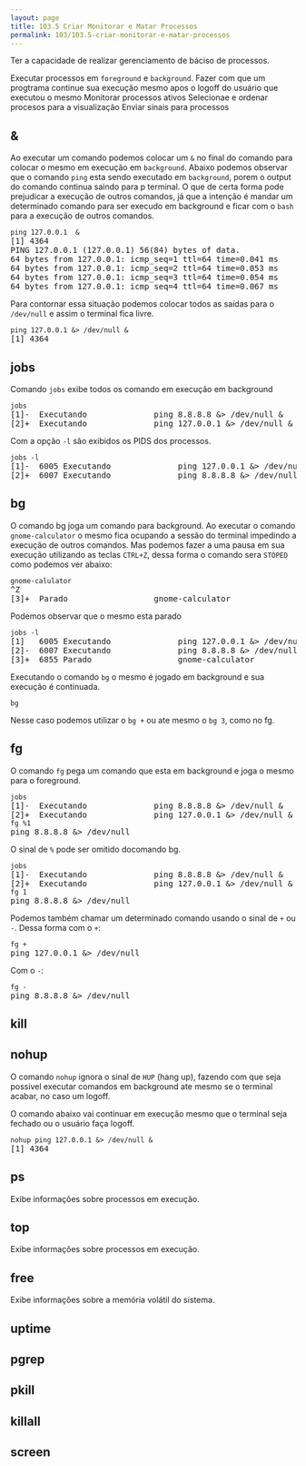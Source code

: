 ```yaml
---
layout: page
title: 103.5 Criar Monitorar e Matar Processos
permalink: 103/103.5-criar-monitorar-e-matar-processos
---
```



Ter a capacidade de realizar gerenciamento de báciso de processos.

Executar processos em `foreground` e `background`.
Fazer com que um progtrama continue sua execução mesmo apos o logoff do usuário que executou o mesmo
Monitorar processos ativos
Selecionae e ordenar procesos para a visualização
Enviar sinais para processos

## &

Ao executar um comando podemos colocar um `&` no final do comando para colocar o mesmo em execução em `background`. Abaixo podemos observar que o comando `ping` esta sendo executado em `background`, porem o output do comando continua saindo para p terminal. O que de certa forma pode prejudicar a execução de outros comandos, já que a intenção é mandar um determinado comando para ser execudo em background e ficar com o `bash` para a execução de outros comandos. 

<pre class="command-line language-bash" data-user="alphabraga" data-host="localhost">
<code>ping 127.0.0.1  & </code>
[1] 4364
PING 127.0.0.1 (127.0.0.1) 56(84) bytes of data.
64 bytes from 127.0.0.1: icmp_seq=1 ttl=64 time=0.041 ms
64 bytes from 127.0.0.1: icmp_seq=2 ttl=64 time=0.053 ms
64 bytes from 127.0.0.1: icmp_seq=3 ttl=64 time=0.054 ms
64 bytes from 127.0.0.1: icmp_seq=4 ttl=64 time=0.067 ms
</pre>

Para contornar essa situação podemos colocar todos as saídas para o `/dev/null` e assim o terminal fica livre.


<pre class="command-line language-bash" data-user="alphabraga" data-host="localhost">
<code>ping 127.0.0.1 &> /dev/null &</code>
[1] 4364
</pre>

## jobs

Comando `jobs` exibe todos os comando em execução em background 

<pre class="command-line language-bash" data-user="alphabraga" data-host="localhost">
<code>jobs</code>
[1]-  Executando              ping 8.8.8.8 &> /dev/null &
[2]+  Executando              ping 127.0.0.1 &> /dev/null &
</pre>

Com a opção `-l` são exibidos os PIDS dos processos.

<pre class="command-line language-bash" data-user="alphabraga" data-host="localhost">
<code>jobs -l</code>
[1]-  6005 Executando              ping 127.0.0.1 &> /dev/null &
[2]+  6007 Executando              ping 8.8.8.8 &> /dev/null &
</pre>




## bg

O comando bg joga um comando para background. Ao executar o comando `gnome-calculator` o mesmo fica ocupando a sessão do terminal impedindo a execução de outros comandos. Mas podemos fazer a uma pausa em sua execução utilizando as teclas `CTRL+Z`, dessa forma o comando sera `STOPED` como podemos ver abaixo:

<pre class="command-line language-bash" data-user="alphabraga" data-host="localhost">
<code>gnome-calulator</code>
^Z
[3]+  Parado                  gnome-calculator
</pre>

Podemos observar que o mesmo esta parado

<pre class="command-line language-bash" data-user="alphabraga" data-host="localhost">
<code>jobs -l</code>
[1]   6005 Executando              ping 127.0.0.1 &> /dev/null &
[2]-  6007 Executando              ping 8.8.8.8 &> /dev/null &
[3]+  6855 Parado                  gnome-calculator
</pre>


Executando o comando `bg` o mesmo é jogado em background e sua execução é continuada. 

<pre class="command-line language-bash" data-user="alphabraga" data-host="localhost">
<code>bg</code>
</pre>

Nesse caso podemos utilizar o `bg +` ou ate mesmo o `bg 3`, como no fg.

## fg

O comando `fg` pega um comando que esta em background e joga o mesmo para o foreground.

<pre class="command-line language-bash" data-user="alphabraga" data-host="localhost">
<code>jobs</code>
[1]-  Executando              ping 8.8.8.8 &> /dev/null &
[2]+  Executando              ping 127.0.0.1 &> /dev/null &
<code>fg %1</code>
ping 8.8.8.8 &> /dev/null
</pre>

O sinal de `%` pode ser omitido docomando bg.

<pre class="command-line language-bash" data-user="alphabraga" data-host="localhost">
<code>jobs</code>
[1]-  Executando              ping 8.8.8.8 &> /dev/null &
[2]+  Executando              ping 127.0.0.1 &> /dev/null &
<code>fg 1</code>
ping 8.8.8.8 &> /dev/null
</pre>

Podemos também chamar um determinado comando usando o sinal de `+` ou `-`. Dessa forma com o `+`:



<pre class="command-line language-bash" data-user="alphabraga" data-host="localhost">
<code>fg +</code>
ping 127.0.0.1 &> /dev/null
</pre>

Com o `-`:

<pre class="command-line language-bash" data-user="alphabraga" data-host="localhost">
<code>fg -</code>
ping 8.8.8.8 &> /dev/null
</pre>

## kill


## nohup

 O comando `nohup` ignora o sinal de `HUP` (hang up), fazendo com que seja possivel executar comandos em background ate mesmo se o terminal acabar, no caso um logoff.

O comando abaixo vai continuar em execução mesmo que o terminal seja fechado ou o usuário faça logoff.

<pre class="command-line language-bash" data-user="alphabraga" data-host="localhost">
<code>nohup ping 127.0.0.1 &> /dev/null &</code>
[1] 4364
</pre>

## ps

Exibe informações sobre processos em execução.

## top

Exibe informações sobre processos em execução.

## free

Exibe informações sobre a memória volátil do sistema.

## uptime


## pgrep


## pkill


## killall


## screen
